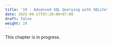 ```yaml
---
title: '19 - Advanced SQL Querying with SQLite'
date: 2025-04-17T07:20:00+07:00
draft: false
weight: 20
---
```


This chapter is in progress.
